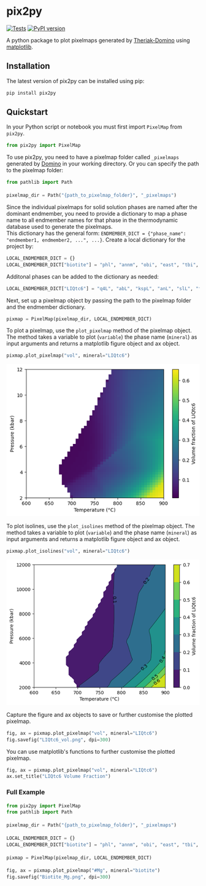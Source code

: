 # pix2py

[![Tests](https://github.com/Philipsite/pix2py/actions/workflows/CI.yml/badge.svg?branch=main)](https://github.com/Philipsite/pix2py/actions/workflows/CI.yml)
[![PyPI version](https://badge.fury.io/py/pix2py.svg)](https://badge.fury.io/py/pix2py)

A python package to plot pixelmaps generated by [Theriak-Domino](https://github.com/Theriak-Domino) using [matplotlib](https://matplotlib.org/).

## Installation

The latest version of pix2py can be installed using pip:

```bash
pip install pix2py
```

## Quickstart

In your Python script or notebook you must first import ```PixelMap``` from ```pix2py```.

```python
from pix2py import PixelMap
```

To use pix2py, you need to have a pixelmap folder called ```_pixelmaps``` generated by [Domino](https://github.com/Theriak-Domino) in your working directory. Or you can specify the path to the pixelmap folder:

```python
from pathlib import Path

pixelmap_dir = Path("{path_to_pixelmap_folder}", "_pixelmaps")
```

Since the individual pixelmaps for solid solution phases are named after the dominant endmember, you need to provide a dictionary to map a phase name to all endmember names for that phase in the thermodynamic database used to generate the pixelmaps.\
This dictionary has the general form:
```ENDMEMBER_DICT = {"phase_name": "endmember1, endmember2, ...", ...}```. Create a local dictionary for the project by:

```python
LOCAL_ENDMEMBER_DICT = {}
LOCAL_ENDMEMBER_DICT["biotite"] = "phl", "annm", "obi", "east", "tbi", "fbi", "mnbi"
```
Additonal phases can be added to the dictionary as needed:

```python
LOCAL_ENDMEMBER_DICT["LIQtc6"] = "q4L", "abL", "kspL", "anL", "slL", "fo2L", "fa2L", "h2oL"
```

Next, set up a pixelmap object by passing the path to the pixelmap folder and the endmember dictionary.

```python
pixmap = PixelMap(pixelmap_dir, LOCAL_ENDMEMBER_DICT)
```

To plot a pixelmap, use the ```plot_pixelmap``` method of the pixelmap object. The method takes a variable to plot (```variable```) the phase name (```mineral```) as input arguments and returns a matplotlib figure object and ax object.

```python
pixmap.plot_pixelmap("vol", mineral="LIQtc6")
```
![Pixelmap of melt (LIQtc6) volume fraction](assets/LIQtc6_vol.png "Pixelmap of melt (LIQtc6) volume fraction")

To plot isolines, use the ```plot_isolines``` method of the pixelmap object. The method takes a variable to plot (```variable```) and the phase name (```mineral```) as input arguments and returns a matplotlib figure object and ax object.

```python
pixmap.plot_isolines("vol", mineral="LIQtc6")
```

![Isolines of melt (LIQtc6) volume fraction](assets/LIQtc6_vol_isolines.png "Isolines of melt (LIQtc6) volume fraction")

Capture the figure and ax objects to save or further customise the plotted pixelmap.

```python
fig, ax = pixmap.plot_pixelmap("vol", mineral="LIQtc6")
fig.savefig("LIQtc6_vol.png", dpi=300)
```
You can use matplotlib's functions to further customise the plotted pixelmap.

```python
fig, ax = pixmap.plot_pixelmap("vol", mineral="LIQtc6")
ax.set_title("LIQtc6 Volume Fraction")
```

### Full Example

```python
from pix2py import PixelMap
from pathlib import Path

pixelmap_dir = Path("{path_to_pixelmap_folder}", "_pixelmaps")

LOCAL_ENDMEMBER_DICT = {}
LOCAL_ENDMEMBER_DICT["biotite"] = "phl", "annm", "obi", "east", "tbi", "fbi", "mnbi"

pixmap = PixelMap(pixelmap_dir, LOCAL_ENDMEMBER_DICT)

fig, ax = pixmap.plot_pixelmap("#Mg", mineral="biotite")
fig.savefig("Biotite_Mg.png", dpi=300)
```
